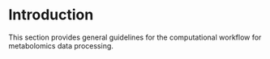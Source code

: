 # Introduction

This section provides general guidelines for the computational workflow for metabolomics data processing. 




